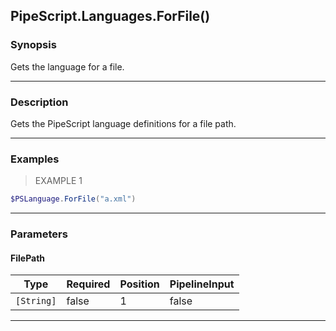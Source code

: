 PipeScript.Languages.ForFile()
------------------------------

### Synopsis
Gets the language for a file.

---

### Description

Gets the PipeScript language definitions for a file path.

---

### Examples
> EXAMPLE 1

```PowerShell
$PSLanguage.ForFile("a.xml")
```

---

### Parameters
#### **FilePath**

|Type      |Required|Position|PipelineInput|
|----------|--------|--------|-------------|
|`[String]`|false   |1       |false        |

---
